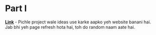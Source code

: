 # Part I

[**Link**](http://codepen.io/navgurukul/full/MJgjyo) - Pichle project wale ideas use karke aapko yeh website banani hai. Jab bhi yeh page refresh hota hai, toh do random naam aate hai.

